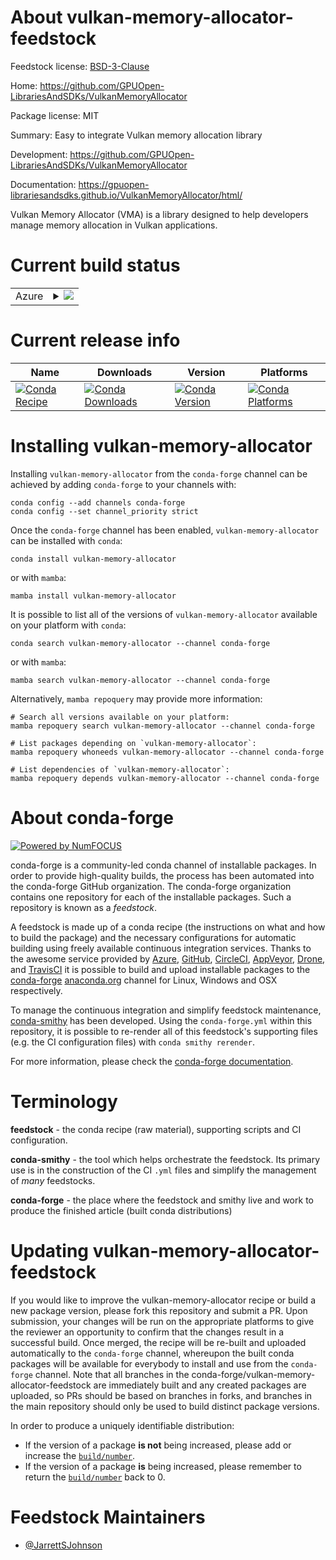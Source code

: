 About vulkan-memory-allocator-feedstock
=======================================

Feedstock license: [BSD-3-Clause](https://github.com/conda-forge/vulkan-memory-allocator-feedstock/blob/main/LICENSE.txt)

Home: https://github.com/GPUOpen-LibrariesAndSDKs/VulkanMemoryAllocator

Package license: MIT

Summary: Easy to integrate Vulkan memory allocation library

Development: https://github.com/GPUOpen-LibrariesAndSDKs/VulkanMemoryAllocator

Documentation: https://gpuopen-librariesandsdks.github.io/VulkanMemoryAllocator/html/

Vulkan Memory Allocator (VMA) is a library designed to help developers
manage memory allocation in Vulkan applications.


Current build status
====================


<table>
    
  <tr>
    <td>Azure</td>
    <td>
      <details>
        <summary>
          <a href="https://dev.azure.com/conda-forge/feedstock-builds/_build/latest?definitionId=23280&branchName=main">
            <img src="https://dev.azure.com/conda-forge/feedstock-builds/_apis/build/status/vulkan-memory-allocator-feedstock?branchName=main">
          </a>
        </summary>
        <table>
          <thead><tr><th>Variant</th><th>Status</th></tr></thead>
          <tbody><tr>
              <td>linux_64</td>
              <td>
                <a href="https://dev.azure.com/conda-forge/feedstock-builds/_build/latest?definitionId=23280&branchName=main">
                  <img src="https://dev.azure.com/conda-forge/feedstock-builds/_apis/build/status/vulkan-memory-allocator-feedstock?branchName=main&jobName=linux&configuration=linux%20linux_64_" alt="variant">
                </a>
              </td>
            </tr><tr>
              <td>osx_64</td>
              <td>
                <a href="https://dev.azure.com/conda-forge/feedstock-builds/_build/latest?definitionId=23280&branchName=main">
                  <img src="https://dev.azure.com/conda-forge/feedstock-builds/_apis/build/status/vulkan-memory-allocator-feedstock?branchName=main&jobName=osx&configuration=osx%20osx_64_" alt="variant">
                </a>
              </td>
            </tr><tr>
              <td>osx_arm64</td>
              <td>
                <a href="https://dev.azure.com/conda-forge/feedstock-builds/_build/latest?definitionId=23280&branchName=main">
                  <img src="https://dev.azure.com/conda-forge/feedstock-builds/_apis/build/status/vulkan-memory-allocator-feedstock?branchName=main&jobName=osx&configuration=osx%20osx_arm64_" alt="variant">
                </a>
              </td>
            </tr><tr>
              <td>win_64</td>
              <td>
                <a href="https://dev.azure.com/conda-forge/feedstock-builds/_build/latest?definitionId=23280&branchName=main">
                  <img src="https://dev.azure.com/conda-forge/feedstock-builds/_apis/build/status/vulkan-memory-allocator-feedstock?branchName=main&jobName=win&configuration=win%20win_64_" alt="variant">
                </a>
              </td>
            </tr>
          </tbody>
        </table>
      </details>
    </td>
  </tr>
</table>

Current release info
====================

| Name | Downloads | Version | Platforms |
| --- | --- | --- | --- |
| [![Conda Recipe](https://img.shields.io/badge/recipe-vulkan--memory--allocator-green.svg)](https://anaconda.org/conda-forge/vulkan-memory-allocator) | [![Conda Downloads](https://img.shields.io/conda/dn/conda-forge/vulkan-memory-allocator.svg)](https://anaconda.org/conda-forge/vulkan-memory-allocator) | [![Conda Version](https://img.shields.io/conda/vn/conda-forge/vulkan-memory-allocator.svg)](https://anaconda.org/conda-forge/vulkan-memory-allocator) | [![Conda Platforms](https://img.shields.io/conda/pn/conda-forge/vulkan-memory-allocator.svg)](https://anaconda.org/conda-forge/vulkan-memory-allocator) |

Installing vulkan-memory-allocator
==================================

Installing `vulkan-memory-allocator` from the `conda-forge` channel can be achieved by adding `conda-forge` to your channels with:

```
conda config --add channels conda-forge
conda config --set channel_priority strict
```

Once the `conda-forge` channel has been enabled, `vulkan-memory-allocator` can be installed with `conda`:

```
conda install vulkan-memory-allocator
```

or with `mamba`:

```
mamba install vulkan-memory-allocator
```

It is possible to list all of the versions of `vulkan-memory-allocator` available on your platform with `conda`:

```
conda search vulkan-memory-allocator --channel conda-forge
```

or with `mamba`:

```
mamba search vulkan-memory-allocator --channel conda-forge
```

Alternatively, `mamba repoquery` may provide more information:

```
# Search all versions available on your platform:
mamba repoquery search vulkan-memory-allocator --channel conda-forge

# List packages depending on `vulkan-memory-allocator`:
mamba repoquery whoneeds vulkan-memory-allocator --channel conda-forge

# List dependencies of `vulkan-memory-allocator`:
mamba repoquery depends vulkan-memory-allocator --channel conda-forge
```


About conda-forge
=================

[![Powered by
NumFOCUS](https://img.shields.io/badge/powered%20by-NumFOCUS-orange.svg?style=flat&colorA=E1523D&colorB=007D8A)](https://numfocus.org)

conda-forge is a community-led conda channel of installable packages.
In order to provide high-quality builds, the process has been automated into the
conda-forge GitHub organization. The conda-forge organization contains one repository
for each of the installable packages. Such a repository is known as a *feedstock*.

A feedstock is made up of a conda recipe (the instructions on what and how to build
the package) and the necessary configurations for automatic building using freely
available continuous integration services. Thanks to the awesome service provided by
[Azure](https://azure.microsoft.com/en-us/services/devops/), [GitHub](https://github.com/),
[CircleCI](https://circleci.com/), [AppVeyor](https://www.appveyor.com/),
[Drone](https://cloud.drone.io/welcome), and [TravisCI](https://travis-ci.com/)
it is possible to build and upload installable packages to the
[conda-forge](https://anaconda.org/conda-forge) [anaconda.org](https://anaconda.org/)
channel for Linux, Windows and OSX respectively.

To manage the continuous integration and simplify feedstock maintenance,
[conda-smithy](https://github.com/conda-forge/conda-smithy) has been developed.
Using the ``conda-forge.yml`` within this repository, it is possible to re-render all of
this feedstock's supporting files (e.g. the CI configuration files) with ``conda smithy rerender``.

For more information, please check the [conda-forge documentation](https://conda-forge.org/docs/).

Terminology
===========

**feedstock** - the conda recipe (raw material), supporting scripts and CI configuration.

**conda-smithy** - the tool which helps orchestrate the feedstock.
                   Its primary use is in the construction of the CI ``.yml`` files
                   and simplify the management of *many* feedstocks.

**conda-forge** - the place where the feedstock and smithy live and work to
                  produce the finished article (built conda distributions)


Updating vulkan-memory-allocator-feedstock
==========================================

If you would like to improve the vulkan-memory-allocator recipe or build a new
package version, please fork this repository and submit a PR. Upon submission,
your changes will be run on the appropriate platforms to give the reviewer an
opportunity to confirm that the changes result in a successful build. Once
merged, the recipe will be re-built and uploaded automatically to the
`conda-forge` channel, whereupon the built conda packages will be available for
everybody to install and use from the `conda-forge` channel.
Note that all branches in the conda-forge/vulkan-memory-allocator-feedstock are
immediately built and any created packages are uploaded, so PRs should be based
on branches in forks, and branches in the main repository should only be used to
build distinct package versions.

In order to produce a uniquely identifiable distribution:
 * If the version of a package **is not** being increased, please add or increase
   the [``build/number``](https://docs.conda.io/projects/conda-build/en/latest/resources/define-metadata.html#build-number-and-string).
 * If the version of a package **is** being increased, please remember to return
   the [``build/number``](https://docs.conda.io/projects/conda-build/en/latest/resources/define-metadata.html#build-number-and-string)
   back to 0.

Feedstock Maintainers
=====================

* [@JarrettSJohnson](https://github.com/JarrettSJohnson/)

